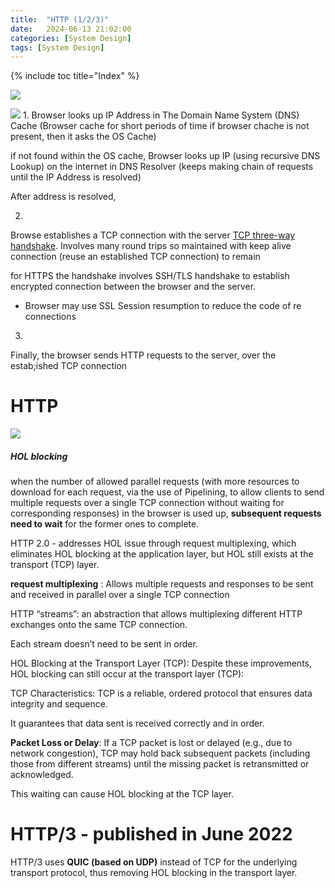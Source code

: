 ```yaml
---
title:  "HTTP (1/2/3)"
date:   2024-06-13 21:02:00
categories: [System Design]
tags: [System Design]
---
```

{% include toc title="Index" %}

[](https://www.cloudflare.com/learning/dns/what-is-dns/)

![](https://www.youtube.com/watch?v=AlkDbnbv7dk)

![](https://www.youtube.com/watch?v=a-sBfyiXysI)
1. 
Browser looks up IP Address in The Domain Name System (DNS) Cache (Browser cache for short periods of time
if browser chache is not present, then it asks the OS Cache)

if not found within the OS cache, Browser looks up IP (using recursive DNS Lookup) on the internet in DNS Resolver
(keeps making chain of requests until the IP Address is resolved)

After address is resolved,

2.  
Browse establishes a TCP connection with the server [TCP three-way handshake](https://nitinkc.github.io/system%20design/TCP/).
Involves many round trips so maintained with keep alive connection (reuse an established TCP connection) to remain 

for HTTPS the handshake involves SSH/TLS handshake to establish encrypted connection between the browser and the server.
- Browser may use SSL Session resumption to reduce the code of re connections

3.   
Finally, the browser sends HTTP requests to the server, over the estab;ished TCP connection



# HTTP 

[](https://github.com/ByteByteGoHq/system-design-101?tab=readme-ov-file#http-10---http-11---http-20---http-30-quic)

![](https://www.youtube.com/watch?v=a-sBfyiXysI)

##### HOL blocking
when the number of allowed parallel requests (with more resources to download for each request, via the use of Pipelining,
to allow clients to send multiple requests over a single TCP connection without waiting for corresponding responses) 
in the browser is used up, **subsequent requests need to wait** for the former ones to complete.

HTTP 2.0 - addresses HOL issue through request multiplexing, 
which eliminates HOL blocking at the application layer, but HOL still exists at the transport (TCP) layer.

**request multiplexing** : Allows multiple requests and responses to be sent and received 
in parallel over a single TCP connection

HTTP “streams”: an abstraction that allows multiplexing different HTTP exchanges onto the same TCP connection. 

Each stream doesn’t need to be sent in order.

HOL Blocking at the Transport Layer (TCP):
Despite these improvements, HOL blocking can still occur at the transport layer (TCP):

TCP Characteristics: TCP is a reliable, ordered protocol that ensures data integrity and sequence. 

It guarantees that data sent is received correctly and in order.

**Packet Loss or Delay**: If a TCP packet is lost or delayed (e.g., due to network congestion), 
TCP may hold back subsequent packets (including those from different streams)
until the missing packet is retransmitted or acknowledged. 

This waiting can cause HOL blocking at the TCP layer.

# HTTP/3 - published in June 2022
HTTP/3 uses **QUIC (based on UDP)** instead of TCP for the underlying transport protocol, 
thus removing HOL blocking in the transport layer.
